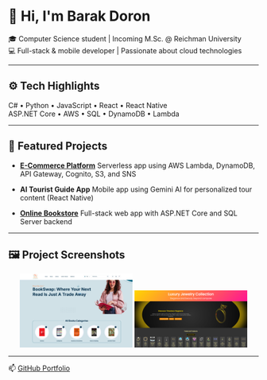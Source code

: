 # 👋 Hi, I'm Barak Doron

🎓 Computer Science student | Incoming M.Sc. @ Reichman University  
💻 Full-stack & mobile developer | Passionate about cloud technologies

---

## ⚙️ Tech Highlights

C# • Python • JavaScript • React • React Native  
ASP.NET Core • AWS • SQL • DynamoDB • Lambda

---

## 🚀 Featured Projects

- [**E-Commerce Platform**](https://github.com/barakdo/aws-serverless-ecommerce-platform)
  Serverless app using AWS Lambda, DynamoDB, API Gateway, Cognito, S3, and SNS

- **AI Tourist Guide App**
  Mobile app using Gemini AI for personalized tour content (React Native)

- [**Online Bookstore**](https://github.com/barakdo/online-bookstore-web-app)
  Full-stack web app with ASP.NET Core and SQL Server backend

---

## 🖼️ Project Screenshots

<p align="center">
  <img src="./screenshots/homepage1.png" alt="Homepage 1" width="45%" />
  <img src="./screenshots/homepage2.png" alt="Homepage 2" width="45%" />
</p>

---

📫 [GitHub Portfolio](https://github.com/barakdo)
